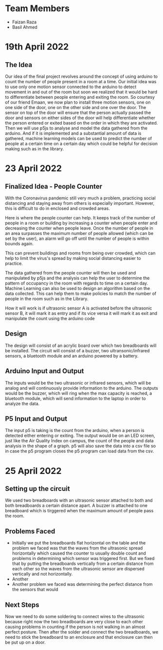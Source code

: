 # Team Members
- Faizan Raza
- Basil Ahmed

# 19th April 2022
## The Idea
Our idea of the final project revolves around the concept of using arduino to count the number of people present in a room at a time. Our initial idea was to use only one motion sensor connected to the arduino to detect movement in and out of the room but soon we realized that it would be hard to differentiate between people entering and exiting the room. So courtesy of our friend Emaan, we now plan to install three motion sensors, one on one side of the door, one on the other side and one over the door. The sensor on top of the door will ensure that the person actually passed the door and sensors on either sides of the door will help differentiate whether the person entered or exited based on the order in which they are activated. Then we will use p5js to analyse and model the data gathered from the arduino. And if it is implemented and a substantial amount of data is gathered, machine learning models can be used to predict the number of people at a certain time on a certain day which could be helpful for decision making such as in the library. 

# 23 April 2022
## Finalized Idea - People Counter
With the Coronavirus pandemic still very much a problem, practicing social distancing and staying away from others is especially important. However, this is difficult to do in enclosed and crowded areas.

Here is where the people counter can help. It keeps track of the number of people in a room or building by increasing a counter when people enter and decreasing the counter when people leave. Once the number of people in an area surpasses the maximum number of people allowed (which can be set by the user), an alarm will go off until the number of people is within bounds again.

This can prevent buildings and rooms from being over crowded, which can help to limit the virus's spread by making social distancing easier to practice.

The data gathered from the people counter will then be used and manipulated by p5js and the analysis can help the user to determine the pattern of occupancy in the room with regards to time on a certain day. Machine Learning can also be used to design an algorithm based on the data collected. This can help them to make policies to match the number of people in the room such as in the Library.

How it will work is if ultrasonic sensor A is activated before the ultrasonic sensor B, it will mark it as entry and if its vice versa it will mark it as exit and manipulate the count using the arduino code

## Design
The design will consist of an acrylic board over which two breadboards will be installed. The circuit will consist of a buzzer, two ultransonic/infrared sensors, a bluetooth module and an arduino powered by a battery. 

## Arduino Input and Output
The inputs would be the two ultrasonic or infrared sensors, which will be analog and will continuously provide information to the arduino. The outputs would be the buzzer, which will ring when the max capacity is reached, a bluetooth module, which will send information to the laptop in order to analyze the data.

## P5 Input and Output
The input p5 is taking is the count from the arduino, when a person is detected either entering or exiting. The output would be on an LED screen, just like the Air Quality Index on campus, the count of the people and data analysis in the shape of a graph. p5 will also save the data into a csv file so in case the p5 program closes the p5 program can load data from the csv.

# 25 April 2022
## Setting up the circuit
We used two breadboards with an ultrasonic sensor attached to both and both breadboards a certain distance apart. A buzzer is attached to one breadboard which is tirggered when the maximum amount of people pass the room. 

## Problems Faced
- Initially we put the breadboards flat horizontal on the table and the problem we faced was that the waves from the ultrasonic spread horizontally which caused the counter to usually double count and problems in determining which sensor was triggered first. But we fixed that by putting the breadboards vertically from a certain distance from each other so the waves from the ultrasonic sensor are dispersed vertically and not horizontally.
- Another 
- Another problem we faced was determining the perfect distance from the sensors that would 

## Next Steps
Now we need to do some soldering to connect wires to the ultrasonic because right now the two breadboards are very close to each other causing problems in counting if the person is not walking in an almost perfect posture. Then after the solder and connect the two breadboards, we need to stick the breadboard to an enclosure and that enclosure can then be put up on a door.








